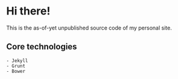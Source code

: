 # Hi there!
This is the as-of-yet unpublished source code of my personal site.

## Core technologies
    - Jekyll
    - Grunt
    - Bower